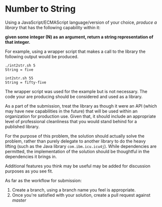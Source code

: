 Number to String
================

Using a JavaScript/ECMAScript language/version of your choice, *produce a library* that has the following capability within it:

**given some integer (N) as an argument, return a string representation of that integer.**

For example, using a wrapper script that makes a call to the library the following output would be produced.
```
./int2str.sh 5
String = five

int2str.sh 55
String = fifty-five
```

The wrapper script was used for the example but is not necessary.  The code your are producing should be considered and used as a library.

As a part of the submission, treat the library as though it were an API (which may have new capabilities in the future) that will be used within an organization for production use.  Given that, it should include an appropriate level of professional cleanliness that you would stand behind for a published library.

For the purpose of this problem, the solution should actually solve the problem, rather than purely delegate to another library to do the heavy lifting (such as the Java library ```com.ibm.icu.icu4j```).  While dependencies are permitted, the implementation of the solution should be thoughtful in the dependencies it brings in.

Additional features you think may be useful may be added for discussion purposes as you see fit.

As far as the workflow for submission:

1. Create a branch, using a branch name you feel is appropriate.
2. Once you're satisfied with your solution, create a pull request against _master_
